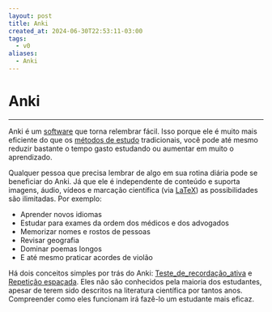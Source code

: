 ```yaml
---
layout: post
title: Anki
created_at: 2024-06-30T22:53:11-03:00
tags:
  - v0
aliases:
  - Anki
---
```

# Anki
---
Anki é um [software](api/2024/07/2024-07-02-Software.md) que torna relembrar fácil. Isso porque ele é muito mais eficiente do que os [métodos de estudo](_insight/2024/07/2024-07-07-Metodos_de_estudo.md) tradicionais, você pode até mesmo reduzir bastante o tempo gasto estudando ou aumentar em muito o aprendizado.

Qualquer pessoa que precisa lembrar de algo em sua rotina diária pode se beneficiar do Anki. Já que ele é independente de conteúdo e suporta imagens, áudio, vídeos e marcação científica (via [LaTeX](2024-07-07-LaTeX.md)) as possibilidades são ilimitadas. Por exemplo:

- Aprender novos idiomas
- Estudar para exames da ordem dos médicos e dos advogados
- Memorizar nomes e rostos de pessoas
- Revisar geografia
- Dominar poemas longos
- E até mesmo praticar acordes de violão

Há dois conceitos simples por trás do Anki: [Teste_de_recordação_ativa](api/2024/06/2024-06-30-Teste_de_recordação_ativa.md) e [Repetição espaçada](_insight/2024/07/2024-07-07-Repeticao_espacada.md). Eles não são conhecidos pela maioria dos estudantes, apesar de terem sido descritos na literatura científica por tantos anos. Compreender como eles funcionam irá fazê-lo um estudante mais eficaz.